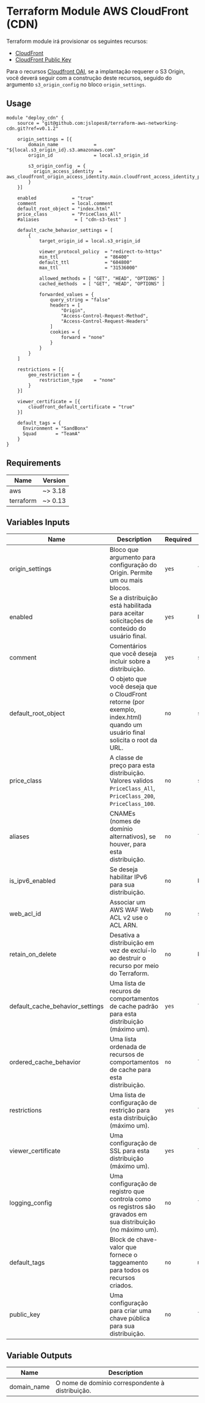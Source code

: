 # Terraform Module AWS CloudFront (CDN)

Terraform module irá provisionar os seguintes recursos:

* [CloudFront](https://registry.terraform.io/providers/hashicorp/aws/latest/docs/resources/cloudfront_distribution)
* [CloudFront Public Key](https://registry.terraform.io/providers/hashicorp/aws/latest/docs/resources/cloudfront_public_key)

Para o recursos [Cloudfront OAI](https://registry.terraform.io/providers/hashicorp/aws/latest/docs/resources/cloudfront_origin_access_identity), se a implantação requerer o S3 Origin, você deverá seguir com a construção deste recursos, seguido do argumento `s3_origin_config` no bloco `origin_settings`.

## Usage
```hcl
module "deploy_cdn" {
    source = "git@github.com:jslopes8/terraform-aws-networking-cdn.git?ref=v0.1.2"

    origin_settings = [{
        domain_name             = "${local.s3_origin_id}.s3.amazonaws.com"
        origin_id               = local.s3_origin_id

        s3_origin_config  = {
          origin_access_identity  = aws_cloudfront_origin_access_identity.main.cloudfront_access_identity_path
        }
    }]

    enabled             = "true"
    comment             = local.comment
    default_root_object = "index.html"
    price_class         = "PriceClass_All"
    #aliases             = [ "cdn-s3-test" ]

    default_cache_behavior_settings = [
        {
            target_origin_id = local.s3_origin_id

            viewer_protocol_policy  = "redirect-to-https"
            min_ttl                 = "86400" 
            default_ttl             = "604800"
            max_ttl                 = "31536000"

            allowed_methods = [ "GET", "HEAD", "OPTIONS" ]
            cached_methods  = [ "GET", "HEAD", "OPTIONS" ]
            
            forwarded_values = {
                query_string = "false"
                headers = [
                    "Origin", 
                    "Access-Control-Request-Method",
                    "Access-Control-Request-Headers"
                ]
                cookies = {
                    forward = "none"
                }
            }
        }
    ]

    restrictions = [{
        geo_restriction = {
            restriction_type    = "none"
        }
    }]

    viewer_certificate = [{
        cloudfront_default_certificate = "true"
    }]

    default_tags = {
      Environment = "SandBonx"
      Squad       = "TeamA"
    }
}
```

## Requirements
| Name | Version |
| ---- | ------- |
| aws | ~> 3.18 |
| terraform | ~> 0.13 |

<!-- BEGINNING OF PRE-COMMIT-TERRAFORM DOCS HOOK -->
## Variables Inputs
| Name | Description | Required | Type | Default |
| ---- | ----------- | -------- | ---- | ------- |
| origin_settings | Bloco que argumento para configuração do Origin. Permite um ou mais blocos. | `yes` | `list` | `[]` |
| enabled | Se a distribuição está habilitada para aceitar solicitações de conteúdo do usuário final. | `yes` | `bool` | `true` |
| comment | Comentários que você deseja incluir sobre a distribuição. | `yes` | `string` | ` ` |
| default_root_object | O objeto que você deseja que o CloudFront retorne (por exemplo, index.html) quando um usuário final solicita o root da URL. | `no` | `string` | `null` |
| price_class | A classe de preço para esta distribuição. Valores validos `PriceClass_All`, `PriceClass_200`, `PriceClass_100`. | `no` | `string` | `null` |
| aliases | CNAMEs (nomes de domínio alternativos), se houver, para esta distribuição. | `no` | `list` | `[]` |
| is_ipv6_enabled | Se deseja habilitar IPv6 para sua distribuição. | `no` | `bool` | `true` |
| web_acl_id | Associar um AWS WAF Web ACL v2 use o ACL ARN. | `no` | `string` | `null` |
| retain_on_delete | Desativa a distribuição em vez de excluí-lo ao destruir o recurso por meio do Terraform. | `no` | `bool` | `false` |
| default_cache_behavior_settings | Uma lista de recuros de comportamentos de cache padrão para esta distribuição (máximo um). | `yes` | `list` | `[]` |
| ordered_cache_behavior | Uma lista ordenada de recursos de comportamentos de cache para esta distribuição. | `no` | `list` | `[]` |
| restrictions | Uma lista de configuração de restrição para esta distribuição (máximo um). | `yes` | `list` | `[]` |
| viewer_certificate | Uma configuração de SSL para esta distribuição (máximo um). | `yes` | `list` | `[]` |
| logging_config | Uma configuração de registro que controla como os registros são gravados em sua distribuição (no máximo um). | `no` | `list` | `[]` |
| default_tags | Block de chave-valor que fornece o taggeamento para todos os recursos criados. | `no` | `map` | `{}` |
| public_key | Uma configuração para criar uma chave pública para sua distribuição. |  `no` | `list` | `[]` |

## Variable Outputs
<!-- END OF PRE-COMMIT-TERRAFORM DOCS HOOK -->
| Name | Description |
| ---- | ----------- |
| domain_name | O nome de domínio correspondente à distribuição. |